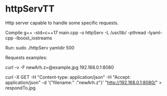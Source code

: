 # httpServTT
Http server capable to handle some specific requests.

Compile
g++ -std=c++17 main.cpp -o httpServ -L /usr/lib/ -pthread -lyaml-cpp -lboost_iostreams

Run:
sudo ./httpServ yamldir 500

Requests examples:

curl -v -F newArh.z=@example.jpg 192.168.0.1:8080     

curl -X GET -H "Content-type: application/json" -H "Accept: application/json"  -d '{"filename:" :"newArh.z"}' "http://192.168.0.1:8080/" > respondTo.jpg
